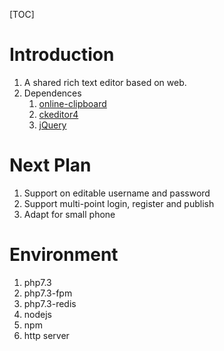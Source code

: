 [TOC]

# Introduction

1. A shared rich text editor based on web.
2. Dependences
   1. [online-clipboard](https://github.com/ety001/online-clipboard) 
   2. [ckeditor4](https://ckeditor.com/ckeditor-4/)
   3. [jQuery](https://jquery.com/)

# Next Plan

1. Support on editable username and password
2. Support multi-point login, register and publish
3. Adapt for small phone

# Environment

1. php7.3
2. php7.3-fpm
3. php7.3-redis
4. nodejs
5. npm
6. http server
